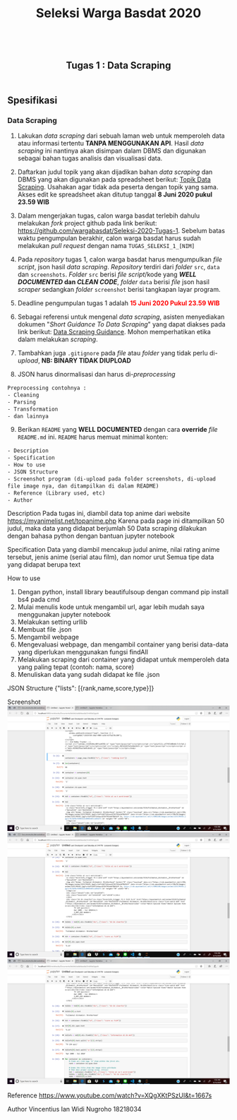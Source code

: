 <h1 align="center">
  <br>
  Seleksi Warga Basdat 2020
  <br>
  <br>
</h1>

<h2 align="center">
  <br>
  Tugas 1 : Data Scraping
  <br>
  <br>
</h2>


## Spesifikasi

### Data Scraping

1. Lakukan _data scraping_ dari sebuah laman web untuk memperoleh data atau informasi tertentu __TANPA MENGGUNAKAN API__. Hasil _data scraping_ ini nantinya akan disimpan dalam DBMS dan digunakan sebagai bahan tugas analisis dan visualisasi data.

2. Daftarkan judul topik yang akan dijadikan bahan _data scraping_ dan DBMS yang akan digunakan pada spreadsheet berikut: [Topik Data Scraping](https://docs.google.com/spreadsheets/d/1TKpyye-ZuoW0npGzylXqvQng3zYm0EzfA9RHjfeFZBk/edit?usp=sharing). Usahakan agar tidak ada peserta dengan topik yang sama. Akses edit ke spreadsheet akan ditutup tanggal __8 Juni 2020 pukul 23.59 WIB__

3. Dalam mengerjakan tugas, calon warga basdat terlebih dahulu melakukan _fork_ project github pada link berikut: https://github.com/wargabasdat/Seleksi-2020-Tugas-1. Sebelum batas waktu pengumpulan berakhir, calon warga basdat harus sudah melakukan _pull request_ dengan nama ```TUGAS_SELEKSI_1_[NIM]```

4. Pada _repository_ tugas 1, calon warga basdat harus mengumpulkan _file script_, json hasil _data scraping_. _Repository_ terdiri dari _folder_ `src`, `data` dan `screenshots`. _Folder_ `src` berisi _file script_/kode yang __*WELL DOCUMENTED* dan *CLEAN CODE*__, _folder_ `data` berisi _file_ json hasil _scraper_ sedangkan _folder_ `screenshot` berisi tangkapan layar program.

5. Deadline pengumpulan tugas 1 adalah <span style="color:red">__15 Juni 2020 Pukul 23.59 WIB__</span>

6. Sebagai referensi untuk mengenal _data scraping_, asisten menyediakan dokumen "_Short Guidance To Data Scraping_" yang dapat diakses pada link berikut: [Data Scraping Guidance](http://bit.ly/DataScrapingGuidance). Mohon memperhatikan etika dalam melakukan _scraping_.

7. Tambahkan juga `.gitignore` pada _file_ atau _folder_ yang tidak perlu di-_upload_, __NB: BINARY TIDAK DIUPLOAD__

8. JSON harus dinormalisasi dan harus di-_preprocessing_
```
Preprocessing contohnya :
- Cleaning
- Parsing
- Transformation
- dan lainnya
```

9. Berikan `README` yang __WELL DOCUMENTED__ dengan cara __override__ _file_ `README.md` ini. `README` harus memuat minimal konten:
```
- Description
- Specification
- How to use
- JSON Structure
- Screenshot program (di-upload pada folder screenshots, di-upload file image nya, dan ditampilkan di dalam README)
- Reference (Library used, etc)
- Author
```

Description
Pada tugas ini, diambil data top anime dari website https://myanimelist.net/topanime.php
Karena pada page ini ditampilkan 50 judul, maka data yang didapat berjumlah 50
Data scraping dilakukan dengan bahasa python dengan bantuan jupyter notebook

Specification
Data yang diambil mencakup judul anime, nilai rating anime tersebut, jenis anime (serial atau film), dan nomor urut
Semua tipe data yang didapat berupa text

How to use
1. Dengan python, install library beautifulsoup dengan command pip install bs4 pada cmd
2. Mulai menulis kode untuk mengambil url, agar lebih mudah saya menggunakan jupyter notebook
3. Melakukan setting urllib
4. Membuat file .json
5. Mengambil webpage
6. Mengevaluasi webpage, dan mengambil container yang berisi data-data yang diperlukan menggunakan fungsi findAll
7. Melakukan scraping dari container yang didapat untuk memperoleh data yang paling tepat (contoh: nama, score)
8. Menuliskan data yang sudah didapat ke file .json

JSON Structure
{"lists": [{rank,name,score,type}]}

Screenshot
![screenshot1](/screenshots/ss1.png)
![screenshot2](/screenshots/ss2.png)
![screenshot3](/screenshots/ss3.png)

Reference
https://www.youtube.com/watch?v=XQgXKtPSzUI&t=1667s

Author
Vincentius Ian Widi Nugroho 18218034